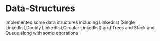 # Data-Structures
Implemented some data structures including Linkedlist (Single Linkedlist,Doubly Linkedlist,Circular Linkedlist) and Trees and Stack and Queue
along with some operations
